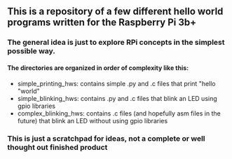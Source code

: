 ## This is a repository of a few different hello world programs written for the Raspberry Pi 3b+

### The general idea is just to explore RPi concepts in the simplest possible way.

#### The directories are organized in order of complexity like this:
- simple_printing_hws: contains simple .py and .c files that print "hello "world"
- simple_blinking_hws: contains .py and .c files that blink an LED using gpio libraries
- complex_blinking_hws: contains .c files (and hopefully asm files in the future) that blink an LED without using gpio libraries

### This is just a scratchpad for ideas, not a complete or well thought out finished product 